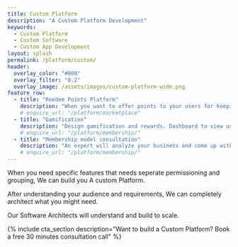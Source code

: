```yaml
---
title: Custom Platform
description: "A Custom Platform Development"
keywords:
  - Custom Platform
  - Custom Software
  - Custom App Development
layout: splash
permalink: /platform/custom/
header:
  overlay_color: "#000"
  overlay_filter: "0.2"
  overlay_image: /assets/images/custom-platform-wide.png
feature_row:
  - title: "Reedem Points Platform"
    description: "When you want to offer points to your users for keeping using and a reedem collected points option"
    # enquire_url: "/platform/marketplace"
  - title: "Gamification"
    description: "Design gamification and rewards. Dashboard to view use and add/remove reedem options."
    # enquire_url: "/platform/membership/"
  - title: "Membership model consultation"
    description: "An expert will analyze your business and come up with a membership design."
    # enquire_url: "/platform/membership/"
---
```


When you need specific features that needs seperate permissioning and grouping, We can build you A custom Platform.

After understanding your audience and requirements, We can completely architect what you might need.

Our Software Architects will understand and build to scale.

{% include cta_section description="Want to build a Custom Platform? Book a free 30 minutes consultation call" %}
